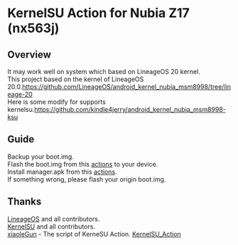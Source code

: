 # KernelSU Action for Nubia Z17 (nx563j)
## Overview
It may work well on system which based on LineageOS 20 kernel.  
This project based on the kernel of LineageOS 20.0.<https://github.com/LineageOS/android_kernel_nubia_msm8998/tree/lineage-20>  
Here is some modify for supports kernelsu.<https://github.com/kindle4jerry/android_kernel_nubia_msm8998-ksu>  
## Guide
Backup your boot.img.  
Flash the boot.img from this [actions](https://github.com/kindle4jerry/KernelSU_Action_nx563j/actions) to your device.  
Install manager.apk from this [actions](https://github.com/tiann/KernelSU/actions).  
If something wrong, please flash your origin boot.img.  
## Thanks
[LineageOS](https://www.lineageos.org/) and all contributors.  
[KernelSU](https://github.com/tiann/KernelSU/) and all contributors.  
[xiaoleGun](https://github.com/xiaoleGun) - The script of KerneSU Action. [KernelSU_Action](https://github.com/xiaoleGun/KernelSU_Action)  
